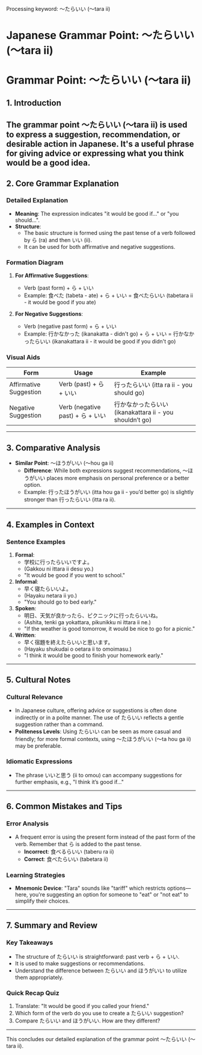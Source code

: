 Processing keyword: ～たらいい (〜tara ii)
# Japanese Grammar Point: ～たらいい (〜tara ii)
# Grammar Point: ～たらいい (〜tara ii)
## 1. Introduction
The grammar point ～たらいい (〜tara ii) is used to express a suggestion, recommendation, or desirable action in Japanese. It's a useful phrase for giving advice or expressing what you think would be a good idea.
---
## 2. Core Grammar Explanation
### Detailed Explanation
- **Meaning**: The expression indicates "it would be good if..." or "you should...".
- **Structure**: 
  - The basic structure is formed using the past tense of a verb followed by ら (ra) and then いい (ii).
  - It can be used for both affirmative and negative suggestions.
### Formation Diagram
1. **For Affirmative Suggestions**: 
   - Verb (past form) + ら + いい
   - Example: 食べた (tabeta - ate) + ら + いい = 食べたらいい (tabetara ii - it would be good if you ate)
  
2. **For Negative Suggestions**:
   - Verb (negative past form) + ら + いい
   - Example: 行かなかった (ikanakatta - didn't go) + ら + いい = 行かなかったらいい (ikanakattara ii - it would be good if you didn't go)
### Visual Aids
| **Form**                 | **Usage**                     | **Example**                              |
|--------------------------|-------------------------------|------------------------------------------|
| Affirmative Suggestion    | Verb (past) + ら + いい        | 行ったらいい (itta ra ii - you should go)  |
| Negative Suggestion      | Verb (negative past) + ら + いい | 行かなかったらいい (ikanakattara ii - you shouldn’t go) |
---
## 3. Comparative Analysis
- **Similar Point**: 〜ほうがいい (〜hou ga ii)
  - **Difference**: While both expressions suggest recommendations, 〜ほうがいい places more emphasis on personal preference or a better option.
  - Example: 行ったほうがいい (itta hou ga ii - you’d better go) is slightly stronger than 行ったらいい (itta ra ii).
  
---
## 4. Examples in Context
### Sentence Examples
1. **Formal**: 
   - 学校に行ったらいいですよ。 
   - (Gakkou ni ittara ii desu yo.)
   - "It would be good if you went to school."
2. **Informal**: 
   - 早く寝たらいいよ。 
   - (Hayaku netara ii yo.)
   - "You should go to bed early."
3. **Spoken**: 
   - 明日、天気が良かったら、ピクニックに行ったらいいね。
   - (Ashita, tenki ga yokattara, pikunikku ni ittara ii ne.)
   - "If the weather is good tomorrow, it would be nice to go for a picnic."
4. **Written**: 
   - 早く宿題を終えたらいいと思います。
   - (Hayaku shukudai o oetara ii to omoimasu.)
   - "I think it would be good to finish your homework early."
---
## 5. Cultural Notes
### Cultural Relevance
- In Japanese culture, offering advice or suggestions is often done indirectly or in a polite manner. The use of たらいい reflects a gentle suggestion rather than a command.
- **Politeness Levels**: Using たらいい can be seen as more casual and friendly; for more formal contexts, using 〜たほうがいい (〜ta hou ga ii) may be preferable.
### Idiomatic Expressions
- The phrase いいと思う (ii to omou) can accompany suggestions for further emphasis, e.g., "I think it’s good if..."
---
## 6. Common Mistakes and Tips
### Error Analysis
- A frequent error is using the present form instead of the past form of the verb. Remember that ら is added to the past tense.
  - **Incorrect**: 食べるらいい (taberu ra ii)
  - **Correct**: 食べたらいい (tabetara ii)
### Learning Strategies
- **Mnemonic Device**: "Tara" sounds like "tariff" which restricts options—here, you're suggesting an option for someone to "eat" or "not eat" to simplify their choices.
---
## 7. Summary and Review
### Key Takeaways
- The structure of たらいい is straightforward: past verb + ら + いい.
- It is used to make suggestions or recommendations.
- Understand the difference between たらいい and ほうがいい to utilize them appropriately.
### Quick Recap Quiz
1. Translate: "It would be good if you called your friend."
2. Which form of the verb do you use to create a たらいい suggestion?
3. Compare たらいい and ほうがいい. How are they different?
--- 
This concludes our detailed explanation of the grammar point ～たらいい (〜tara ii).
